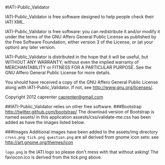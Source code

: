 #IATI-Public_Validator

IATI-Public_Validator is free software designed to help people check their IATI XML.
  
IATI-Public_Validator is free software: you can redistribute it and/or modify
it under the terms of the GNU Affero General Public License as published by
the Free Software Foundation, either version 3 of the License, or
(at your option) any later version.

IATI-Public_Validator is distributed in the hope that it will be useful,
but WITHOUT ANY WARRANTY; without even the implied warranty of
MERCHANTABILITY or FITNESS FOR A PARTICULAR PURPOSE.  See the
GNU Affero General Public License for more details.

You should have received a copy of the GNU Affero General Public License
along with IATI-Public_Validator.  If not, see <http://www.gnu.org/licenses/>.

Copyright 2012 caprenter <caprenter@gmail.com>

##IATI-Public_Validator relies on other free software.
###Bootstrap
http://twitter.github.com/bootstrap/
The download version of Bootstrap is named assets/ in this application
assests/css/validate-me.css has been added
as have the images listed below.

###Images
Additional images have been added to the assets/img directory
``
 cross.png
 tick.png
 question.png
``
are all derived from gnome icon sets: see http://art.gnome.org/themes/icon

`logo.png` is the IATI logo so please don't mess with that without asking!
The faviocon.ico is derived from the tick.png above.
